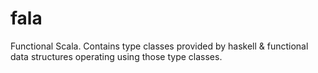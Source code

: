 # fala
Functional Scala. Contains type classes provided by haskell &amp; functional data structures operating using those type classes. 
